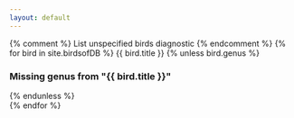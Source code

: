 ```yaml
---
layout: default
---
```


{% comment %}
List unspecified birds diagnostic
{% endcomment %}
{% for bird in site.birdsofDB %}
  {{ bird.title }}
  {% unless bird.genus %}
    <h3>Missing genus from "{{ bird.title }}"</h3>
  {% endunless %}   
{% endfor %}


